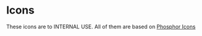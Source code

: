 # Icons

These icons are to INTERNAL USE.
All of them are based on [Phosphor Icons](https://phosphoricons.com/)

